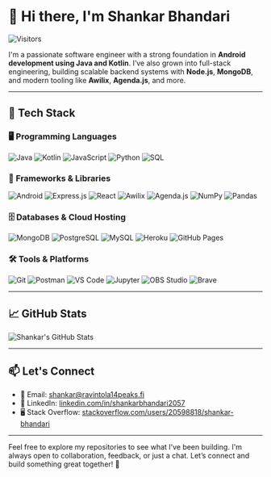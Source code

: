 # 👋 Hi there, I'm Shankar Bhandari

![Visitors](https://api.visitorbadge.io/api/visitors?path=shankarbhandari01&countColor=%23263759)

I'm a passionate software engineer with a strong foundation in **Android development using Java and Kotlin**. I’ve also grown into full-stack engineering, building scalable backend systems with **Node.js**, **MongoDB**, and modern tooling like **Awilix**, **Agenda.js**, and more.

---

## 🧰 Tech Stack

### 🖥️ Programming Languages
![Java](https://img.shields.io/badge/Java-007396?logo=java&logoColor=white)
![Kotlin](https://img.shields.io/badge/Kotlin-0095D5?logo=kotlin&logoColor=white)
![JavaScript](https://img.shields.io/badge/JavaScript-F7DF1E?logo=javascript&logoColor=black)
![Python](https://img.shields.io/badge/Python-3776AB?logo=python&logoColor=white)
![SQL](https://img.shields.io/badge/SQL-025E8C?logo=database&logoColor=white)

### 🧱 Frameworks & Libraries
![Android](https://img.shields.io/badge/Android-3DDC84?logo=android&logoColor=white)
![Express.js](https://img.shields.io/badge/Express.js-404d59?logo=express&logoColor=white)
![React](https://img.shields.io/badge/React-20232a?logo=react&logoColor=%2361DAFB)
![Awilix](https://img.shields.io/badge/Awilix-DI%20Container-007ec6)
![Agenda.js](https://img.shields.io/badge/Agenda.js-Background%20Jobs-4b32c3)
![NumPy](https://img.shields.io/badge/Numpy-013243?logo=numpy&logoColor=white)
![Pandas](https://img.shields.io/badge/Pandas-150458?logo=pandas&logoColor=white)

### 🗄️ Databases & Cloud Hosting
![MongoDB](https://img.shields.io/badge/MongoDB-4ea94b?logo=mongodb&logoColor=white)
![PostgreSQL](https://img.shields.io/badge/PostgreSQL-316192?logo=postgresql&logoColor=white)
![MySQL](https://img.shields.io/badge/MySQL-4479A1?logo=mysql&logoColor=white)
![Heroku](https://img.shields.io/badge/Heroku-430098?logo=heroku&logoColor=white)
![GitHub Pages](https://img.shields.io/badge/GitHub%20Pages-327FC7?logo=github&logoColor=white)

### 🛠️ Tools & Platforms
![Git](https://img.shields.io/badge/Git-F05033?logo=git&logoColor=white)
![Postman](https://img.shields.io/badge/Postman-FF6C37?logo=postman&logoColor=white)
![VS Code](https://img.shields.io/badge/VS%20Code-0078d7?logo=visual-studio-code&logoColor=white)
![Jupyter](https://img.shields.io/badge/Jupyter-F37626?logo=Jupyter&logoColor=white)
![OBS Studio](https://img.shields.io/badge/OBS%20Studio-302E31?logo=obs-studio&logoColor=white)
![Brave](https://img.shields.io/badge/Brave-FB542B?logo=brave&logoColor=white)

---

## 📈 GitHub Stats

![Shankar's GitHub Stats](https://github-readme-stats.vercel.app/api?username=ShankarBhandari01&show_icons=true&theme=radical)

---

## 📫 Let's Connect

- 📧 Email: [shankar@ravintola14peaks.fi](mailto:iamshankarbhandari@gmail.com)
- 💼 LinkedIn: [linkedin.com/in/shankarbhandari2057](https://www.linkedin.com/in/shankarbhandari2057)
- 🖥️ Stack Overflow: [stackoverflow.com/users/20598818/shankar-bhandari](https://stackoverflow.com/users/20598818/shankar-bhandari)

---

Feel free to explore my repositories to see what I’ve been building. I'm always open to collaboration, feedback, or just a chat. Let’s connect and build something great together! 🚀
